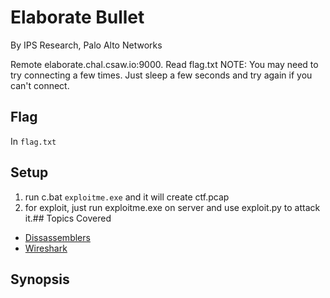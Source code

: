 # Elaborate Bullet

By IPS Research, Palo Alto Networks



Remote elaborate.chal.csaw.io:9000. Read flag.txt
NOTE: You may need to try connecting a few times. Just sleep a few seconds and try again if you can't connect.
## Flag
In `flag.txt`
## Setup
1. run c.bat `exploitme.exe` and it will create ctf.pcap
2. for exploit, just run exploitme.exe on server and use exploit.py to attack it.## Topics Covered

- [Dissassemblers](/reverse-engineering/what-are-disassemblers/)
- [Wireshark](/forensics/what-is-wireshark/)
## Synopsis

